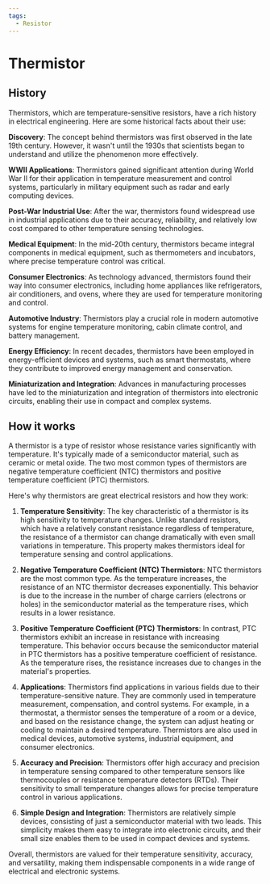 ```yaml
---
tags:
  - Resistor
---
```


<head>
    <meta name="google-adsense-account" content="ca-pub-9364684337389377">
    <meta charset="UTF-8">
    <meta name="viewport" content="width=device-width, initial-scale=1.0">
    <meta name="description" content="Welcome to ac-electricity! Here you will learn more about electricity, the different components used to make an electrical circuit as well as their features and use cases.">
    <meta name="keywords" content="alexis carbillet, carbillet, electricity, capacitors, conductors, diodes, electronic, energy source, hardware, home appliances, inductors, insulators, resistors, semi-conductors">
    <meta name="author" content="Alexis Carbillet ">
</head>

# Thermistor

## History

Thermistors, which are temperature-sensitive resistors, have a rich history in electrical engineering. Here are some historical facts about their use:

**Discovery**: The concept behind thermistors was first observed in the late 19th century. However, it wasn't until the 1930s that scientists began to understand and utilize the phenomenon more effectively.

**WWII Applications**: Thermistors gained significant attention during World War II for their application in temperature measurement and control systems, particularly in military equipment such as radar and early computing devices.

**Post-War Industrial Use**: After the war, thermistors found widespread use in industrial applications due to their accuracy, reliability, and relatively low cost compared to other temperature sensing technologies.

**Medical Equipment**: In the mid-20th century, thermistors became integral components in medical equipment, such as thermometers and incubators, where precise temperature control was critical.

**Consumer Electronics**: As technology advanced, thermistors found their way into consumer electronics, including home appliances like refrigerators, air conditioners, and ovens, where they are used for temperature monitoring and control.

**Automotive Industry**: Thermistors play a crucial role in modern automotive systems for engine temperature monitoring, cabin climate control, and battery management.

**Energy Efficiency**: In recent decades, thermistors have been employed in energy-efficient devices and systems, such as smart thermostats, where they contribute to improved energy management and conservation.

**Miniaturization and Integration**: Advances in manufacturing processes have led to the miniaturization and integration of thermistors into electronic circuits, enabling their use in compact and complex systems.

## How it works

A thermistor is a type of resistor whose resistance varies significantly with temperature. It's typically made of a semiconductor material, such as ceramic or metal oxide. The two most common types of thermistors are negative temperature coefficient (NTC) thermistors and positive temperature coefficient (PTC) thermistors.

Here's why thermistors are great electrical resistors and how they work:

1. **Temperature Sensitivity**: The key characteristic of a thermistor is its high sensitivity to temperature changes. Unlike standard resistors, which have a relatively constant resistance regardless of temperature, the resistance of a thermistor can change dramatically with even small variations in temperature. This property makes thermistors ideal for temperature sensing and control applications.

2. **Negative Temperature Coefficient (NTC) Thermistors**: NTC thermistors are the most common type. As the temperature increases, the resistance of an NTC thermistor decreases exponentially. This behavior is due to the increase in the number of charge carriers (electrons or holes) in the semiconductor material as the temperature rises, which results in a lower resistance.

3. **Positive Temperature Coefficient (PTC) Thermistors**: In contrast, PTC thermistors exhibit an increase in resistance with increasing temperature. This behavior occurs because the semiconductor material in PTC thermistors has a positive temperature coefficient of resistance. As the temperature rises, the resistance increases due to changes in the material's properties.

4. **Applications**: Thermistors find applications in various fields due to their temperature-sensitive nature. They are commonly used in temperature measurement, compensation, and control systems. For example, in a thermostat, a thermistor senses the temperature of a room or a device, and based on the resistance change, the system can adjust heating or cooling to maintain a desired temperature. Thermistors are also used in medical devices, automotive systems, industrial equipment, and consumer electronics.

5. **Accuracy and Precision**: Thermistors offer high accuracy and precision in temperature sensing compared to other temperature sensors like thermocouples or resistance temperature detectors (RTDs). Their sensitivity to small temperature changes allows for precise temperature control in various applications.

6. **Simple Design and Integration**: Thermistors are relatively simple devices, consisting of just a semiconductor material with two leads. This simplicity makes them easy to integrate into electronic circuits, and their small size enables them to be used in compact devices and systems.

Overall, thermistors are valued for their temperature sensitivity, accuracy, and versatility, making them indispensable components in a wide range of electrical and electronic systems.